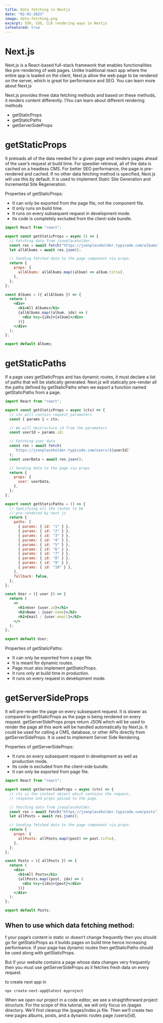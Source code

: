 ```yaml
---
title: Data fetching in Nextjs
date: "02-01-2023"
image: data-fetching.png
excerpt: SSR, SSG, CLR rendering ways in Nextjs
isFeatured: true
---
```


# Next.js

Next.js is a React-based full-stack framework that enables functionalities like pre-rendering of web pages. Unlike traditional react app where the entire app is loaded on the client, Next.js allow the web page to be rendered on the server, which is great for performance and SEO. You can learn more about Next.js

Next.js provides three data fetching methods and based on these methods, it renders content differently. (You can learn about different rendering methods

- getStaticProps
- getStaticPaths
- getServerSideProps

# getStaticProps

It preloads all of the data needed for a given page and renders pages ahead of the user’s request at build time. For speedier retrieval, all of the data is cached on a headless CMS. For better SEO performance, the page is pre-rendered and cached. If no other data fetching method is specified, Next.js will use this by default. It is used to implement Static Site Generation and Incremental Site Regeneration.

Properties of getStaticProps:

- It can only be exported from the page file, not the component file.
- It only runs on build time.
- It runs on every subsequent request in development mode.
- Its code is completely excluded from the client-side bundle.

```jsx
import React from "react";

export const getStaticProps = async () => {
  // Fetching data from jsonplaceholder.
  const res = await fetch("https://jsonplaceholder.typicode.com/albums");
  let allAlbums = await res.json();

  // Sending fetched data to the page component via props.
  return {
    props: {
      allAlbums: allAlbums.map((album) => album.title),
    },
  };
};

const Albums = ({ allAlbums }) => {
  return (
    <div>
      <h1>All Albums</h1>
      {allAlbums.map((album, idx) => (
        <div key={idx}>{album}</div>
      ))}
    </div>
  );
};

export default Albums;
```

# getStaticPaths

If a page uses getStaticProps and has dynamic routes, it must declare a list of paths that will be statically generated. Next.js will statically pre-render all the paths defined by getStaticPaths when we export a function named getStaticPaths from a page.

```jsx
import React from "react";

export const getStaticProps = async (ctx) => {
  // ctx will contain request parameters
  const { params } = ctx;

  // We will destructure id from the parameters
  const userId = params.id;

  // Fetching user data
  const res = await fetch(
    `https://jsonplaceholder.typicode.com/users/${userId}`
  );
  const userData = await res.json();

  // Sending data to the page via props
  return {
    props: {
      user: userData,
    },
  };
};

export const getStaticPaths = () => {
  // Specifying all the routes to be
  // pre-rendered by next js
  return {
    paths: [
      { params: { id: "1" } },
      { params: { id: "2" } },
      { params: { id: "3" } },
      { params: { id: "4" } },
      { params: { id: "5" } },
      { params: { id: "6" } },
      { params: { id: "7" } },
      { params: { id: "8" } },
      { params: { id: "9" } },
      { params: { id: "10" } },
    ],
    fallback: false,
  };
};

const User = ({ user }) => {
  return (
    <>
      <h1>User {user.id}</h1>
      <h2>Name : {user.name}</h2>
      <h2>Email : {user.email}</h2>
    </>
  );
};

export default User;
```

Properties of getStaticPaths:

- It can only be exported from a page file.
- It is meant for dynamic routes.
- Page must also implement getStaticProps.
- It runs only at build time in production.
- It runs on every request in development mode.

# getServerSideProps

It will pre-render the page on every subsequent request. It is slower as compared to getStaticProps as the page is being rendered on every request. getServerSideProps props return JSON which will be used to render the page all this work will be handled automatically by Next.js. It could be used for calling a CMS, database, or other APIs directly from getServerSideProps. It is used to implement Server Side Rendering.

Properties of getServerSideProps:

- It runs on every subsequent request in development as well as production mode.
- Its code is excluded from the client-side bundle.
- It can only be exported from page file.

```jsx
import React from "react";

export const getServerSideProps = async (ctx) => {
  // ctx is the context object which contains the request,
  // response and props passed to the page.

  // fetching data from jsonplaceholder.
  const res = await fetch("https://jsonplaceholder.typicode.com/posts");
  let allPosts = await res.json();

  // Sending fetched data to the page component via props.
  return {
    props: {
      allPosts: allPosts.map((post) => post.title),
    },
  };
};

const Posts = ({ allPosts }) => {
  return (
    <div>
      <h1>All Posts</h1>
      {allPosts.map((post, idx) => (
        <div key={idx}>{post}</div>
      ))}
    </div>
  );
};

export default Posts;
```

## When to use which data fetching method:

f your page’s content is static or doesn’t change frequently then you should go for getStaticProps as it builds pages on build time hence increasing performance. If your page has dynamic routes then getStaticPaths should be used along with getStaticProps.

But if your website contains a page whose data changes very frequently then you must use getServerSideProps as it fetches fresh data on every request.

to create next app in

```
npx create-next-app@latest myproject

```

When we open our project in a code editor, we see a straightforward project structure. For the scope of this tutorial, we will only focus on /pages directory. We’ll first cleanup the /pages/index.js file. Then we’ll create two new pages albums, posts, and a dynamic routes page /users/[id].
